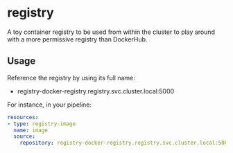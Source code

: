 # registry

A toy container registry to be used from within the cluster to play around with a more permissive registry than DockerHub.


## Usage

Reference the registry by using its full name:

- registry-docker-registry.registry.svc.cluster.local:5000


For instance, in your pipeline:

```yaml
resources:
- type: registry-image
  name: image
  source:
    repository: registry-docker-registry.registry.svc.cluster.local:5000/imagename
```

